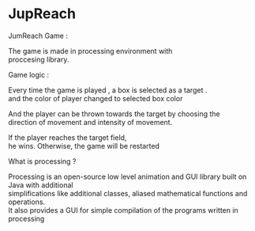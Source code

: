 # JupReach
JumReach Game :<br>

  The game is made in processing environment with <br>
  proccesing library.<br>
	
Game logic : <br>

Every time the game is played , a box is selected as a target .<br>
and the color of player changed to selected box color <br>
	
And the player can be thrown towards the target by choosing the<br>
direction of movement and intensity of movement.<br>
        
If the player reaches the target field, <br>
he wins. Otherwise, the game will be restarted<br>

What is processing ?<br>

Processing is an open-source low level animation and GUI library built on Java with additional <br>
simplifications like additional classes, aliased mathematical functions and operations.<br>
It also provides a GUI for simple compilation of the programs written in processing	 
